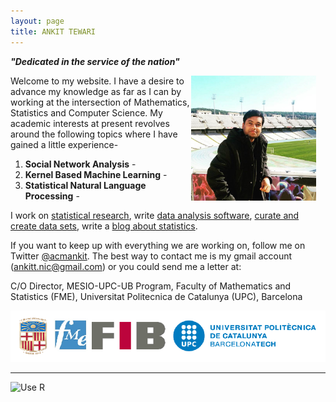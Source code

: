 ```yaml
---
layout: page
title: ANKIT TEWARI
---
```

***"Dedicated in the service of the nation"***


<div style="float: right; margin-right:15px">
    <a href="https://www.github.com/ankitbit"><img src="../images/1992.jpg" width="200" height="200"></a>
</div>

Welcome to my website. I have a desire to advance my knowledge as far as I can by working at the intersection of Mathematics, Statistics and Computer Science. My academic interests at present revolves around the following topics where I have gained a little experience- 

1. __Social Network Analysis__ - 
2. __Kernel Based Machine Learning__ -  
3. __Statistical Natural Language Processing__ -  

I work on [statistical research](/papers), write [data analysis software](/software), [curate and create data sets](/data), write a [blog about statistics](http://simplystatistics.org).

If you want to keep up with everything we are working on, follow me on Twitter [@acmankit](http://twitter.com/acmankit). The best way to contact me is my gmail account (ankitt.nic@gmail.com) or you could send me a letter at:

C/O Director, MESIO-UPC-UB Program,
Faculty of Mathematics and Statistics (FME),
Universitat Politecnica de Catalunya (UPC), Barcelona

<div>
    <a href="https://www.github.com/ankitbit"><img src="../images/identity.png"></a>
</div>


------
 

 ![Use R](https://github.com/ropensci/magick/blob/master/img/Rlogo-banana.gif)


